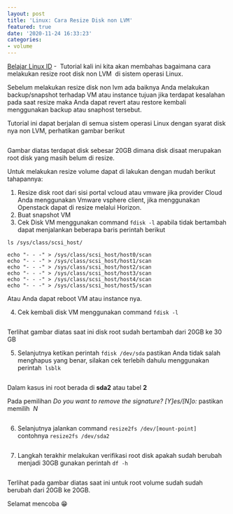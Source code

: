 ```yaml
---
layout: post
title: 'Linux: Cara Resize Disk non LVM'
featured: true
date: '2020-11-24 16:33:23'
categories:
- volume
---
```


[Belajar Linux ID](/) - &nbsp;Tutorial kali ini kita akan membahas bagaimana cara melakukan resize root disk non LVM &nbsp;di sistem operasi Linux.

Sebelum melakukan resize disk non lvm ada baiknya Anda melakukan backup/snapshot terhadap VM atau instance tujuan jika terdapat kesalahan pada saat resize maka Anda dapat revert atau restore kembali menggunakan backup atau snaphost tersebut.

<!--kg-card-begin: html--><script async src="https://pagead2.googlesyndication.com/pagead/js/adsbygoogle.js"></script><ins class="adsbygoogle" style="display:block; text-align:center;" data-ad-layout="in-article" data-ad-format="fluid" data-ad-client="ca-pub-1515372853161377" data-ad-slot="1986938311"></ins><script>
     (adsbygoogle = window.adsbygoogle || []).push({});
</script><!--kg-card-end: html-->

Tutorial ini dapat berjalan di semua sistem operasi Linux dengan syarat disk nya non LVM, perhatikan gambar berikut

<figure class="kg-card kg-image-card"><img src="/content/images/2020/11/image-24.png" class="kg-image" alt srcset="/content/images/size/w600/2020/11/image-24.png 600w, /content/images/2020/11/image-24.png 717w"></figure>

Gambar diatas terdapat disk sebesar 20GB dimana disk disaat merupakan root disk yang masih belum di resize.

Untuk melakukan resize volume dapat di lakukan dengan mudah berikut tahapannya:

1. Resize disk root dari sisi portal vcloud atau vmware jika provider Cloud Anda menggunakan Vmware vsphere client, jika menggunakan Openstack dapat di resize melalui Horizon. 
2. Buat snapshot VM
3. Cek Disk VM menggunakan command `fdisk -l` apabila tidak bertambah dapat menjalankan beberapa baris perintah berikut
<!--kg-card-begin: markdown-->

    ls /sys/class/scsi_host/
    
    echo "- - -" > /sys/class/scsi_host/host0/scan
    echo "- - -" > /sys/class/scsi_host/host1/scan
    echo "- - -" > /sys/class/scsi_host/host2/scan
    echo "- - -" > /sys/class/scsi_host/host3/scan
    echo "- - -" > /sys/class/scsi_host/host4/scan
    echo "- - -" > /sys/class/scsi_host/host5/scan

<!--kg-card-end: markdown-->

Atau Anda dapat reboot VM atau instance nya.

4. Cek kembali disk VM menggunakan command `fdisk -l`

<figure class="kg-card kg-image-card"><img src="/content/images/2020/11/image-25.png" class="kg-image" alt></figure>

Terlihat gambar diatas saat ini disk root sudah bertambah dari 20GB ke 30 GB

5. Selanjutnya ketikan perintah `fdisk /dev/sda` pastikan Anda tidak salah menghapus yang benar, silakan cek terlebih dahulu menggunakan perintah &nbsp;`lsblk`

<figure class="kg-card kg-image-card"><img src="/content/images/2020/11/image-26.png" class="kg-image" alt srcset="/content/images/size/w600/2020/11/image-26.png 600w, /content/images/2020/11/image-26.png 647w"></figure>

Dalam kasus ini root berada di **sda2** atau tabel **2**

<!--kg-card-begin: html--><script async src="https://pagead2.googlesyndication.com/pagead/js/adsbygoogle.js"></script><ins class="adsbygoogle" style="display:block; text-align:center;" data-ad-layout="in-article" data-ad-format="fluid" data-ad-client="ca-pub-1515372853161377" data-ad-slot="4684565489"></ins><script>
     (adsbygoogle = window.adsbygoogle || []).push({});
</script><!--kg-card-end: html-->

Pada pemilihan _Do you want to remove the signature? [Y]es/[N]o:_ pastikan memilih &nbsp;_N_

<figure class="kg-card kg-image-card"><img src="/content/images/2020/11/image-27.png" class="kg-image" alt srcset="/content/images/size/w600/2020/11/image-27.png 600w, /content/images/2020/11/image-27.png 864w" sizes="(min-width: 720px) 720px"></figure>

6. Selanjutnya jalankan command `resize2fs /dev/[mount-point]` contohnya `resize2fs /dev/sda2`

<figure class="kg-card kg-image-card"><img src="/content/images/2020/11/image-28.png" class="kg-image" alt></figure>

7. Langkah terakhir melakukan verifikasi root disk apakah sudah berubah menjadi 30GB gunakan perintah `df -h`

<figure class="kg-card kg-image-card"><img src="/content/images/2020/11/image-29.png" class="kg-image" alt></figure>

Terlihat pada gambar diatas saat ini untuk root volume sudah sudah berubah dari 20GB ke 20GB.

Selamat mencoba 😁

